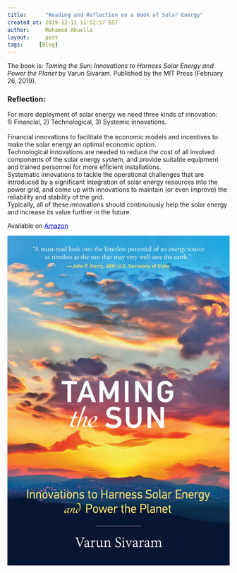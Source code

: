 ```yaml
---
title:      "Reading and Reflection on a Book of Solar Energy"
created_at: 2019-12-11 11:52:57 EST
author:     Mohamed Abuella
layout:     post
tags:     [Blog]
---
```

<!-- <p>Author: Mohamed Abuella, &nbsp;  Publication Date: 2019-12-11 </p>  -->
<!-- <img src="images/taming sun cover.jpg" width="220" height="277" alt="Front Cover"> -->
<!-- <img src="/images/taming sun cover.jpg" alt="banner image"> -->
<!-- <p>This blog entry is available on <a href="https://medium.com/@mhdabuella/reading-a-big-picture-book-after-a-while-of-focusing-on-elaborate-technical-stuff-62b6735fe4f?source=friends_link&sk=40326341cb9aa9e7f6bcd197348cec9b
" target="_blank" style="color:blue">Medium </a> </p> -->
<p>The book is: <cite>Taming the Sun: Innovations to Harness Solar Energy and Power the Planet</cite> by Varun Sivaram. Published by the MIT Press (February 26, 2019).</p>
<h3>Reflection:</h3>
For more deployment of solar energy we need three kinds of innovation:
<br> 1) Financial, 2) Technological, 3) Systemic innovations.
<br>
<br> Financial innovations to facilitate the economic models and incentives to make the solar energy an optimal economic option.
<br> Technological innovations are needed to reduce the cost of all involved components of the solar energy system, and provide suitable equipment and trained personnel for more efficient installations.
<br> Systematic innovations to tackle the operational challenges that are introduced by a significant integration of solar energy resources into the power grid, and come up with innovations to maintain (or even improve) the reliability and stability of the grid.
<br> Typically, all of these innovations should continuously help the solar energy and increase its value further in the future.</p>
<p>Available on <a href="https://www.amazon.com/Taming-Sun-Innovations-Harness-Energy/dp/0262537079/ref=sr_1_1?keywords=Taming+the+Sun%3A+Innovations+to+Harness+Solar+Energy+and+Power+the&qid=1576126598&s=books&sr=1-1" target="_blank" style="color:blue">Amazon </a> </p>
<img src="/icons/taming sun cover.jpg" ALIGN=”right” /> 
<!--<img src="/icons/Energy_Civilization.jpg" width="220" height="277"  ALIGN=”right” /> -->
